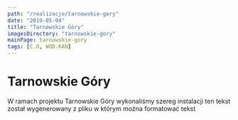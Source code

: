 ```yaml
---
path: "/realizacje/tarnowskie-gory"
date: "2019-05-04"
title: "Tarnowskie Góry"
imagesDirectory: "tarnowskie-gory"
mainPage: tarnowskie-gory
tags: [C.O, WOD-KAN]
---
```


# Tarnowskie Góry

W ramach projektu Tarnowskie Góry wykonaliśmy szereg instalacji 
ten tekst został wygenerowany z pliku w którym można formatować tekst

